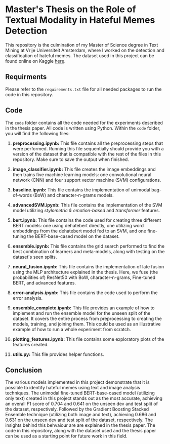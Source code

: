 # Master's Thesis on the Role of Textual Modality in Hateful Memes Detection 

This repository is the culmination of my Master of Science degree in Text Mining at Vrije Universiteit Amsterdam, where I worked on the detection and classification of hateful memes. The dataset used in this project can be found online on Kaggle [here](https://www.kaggle.com/datasets/williamberrios/hateful-memes).

## Requirments

Please refer to the `requirements.txt` file for all needed packages to run the code in this repository. 

## Code

The `code` folder contains all the code needed for the experiments described in the thesis paper. All code is written using Python. Within the `code` folder, you will find the following files:



1. **preprocessing.ipynb:** This file contains all the preprocessing steps that were performed. Running this file sequentially should provide you with a version of the dataset that is compatible with the rest of the files in this repository. Make sure to save the output when finished.

2. **image_classifier.ipynb:** This file creates the image embeddings and then trains five machine learning models: one convolutional neural network (CNN) and four support vector machine (SVM) configurations.
3. **baseline.ipynb:** This file contains the implementation of unimodal bag-of-words (BoW) and character-n-grams models.

4. **advancedSVM.ipynb:** This file contains the implementation of the SVM model utilizing _stylometric & emotion-based_ and _transformer_ features.

5. **bert.ipynb:** This file contains the code used for creating three different BERT models: one using dehatebert directly, one utilizing word embeddings from the dehatebert model fed to an SVM, and one fine-tuning the BERT-base-cased model on the dataset.

6. **ensemble.ipynb:** This file contains the grid search performed to find the best combination of learners and meta-models, along with testing on the dataset's seen splits.

7. **neural_fusion.ipynb:** This file contains the implementation of late fusion using the MLP architecture explained in the thesis. Here, we fuse (the probabilities of) ResNet50 with BoW, character-n-grams, Fine-tuned BERT, and advanced features.

8. **error-analysis.ipynb:** This file contains the code used to perform the error analysis.

9. **ensemble_complete.ipynb:** This file provides an example of how to implement and run the ensemble model for the unseen split of the dataset. It covers the entire process from preprocessing to creating the models, training, and joining them. This could be used as an illustrative example of how to run a whole experiment from scratch. 

10. **plotting_features.ipynb:** This file contains some exploratory plots of the features created.

11. **utils.py:** This file provides helper functions.

## Conclusion

The various models implemented in this project demonstrate that it is possible to identify hateful memes using text and image analysis techniques. The unimodal fine-tuned BERT-base-cased model (utilizing only text) created in this project stands out as the most accurate, achieving an overall F1 score of 0.704 and 0.641 on the unseen dev and test split of the dataset, respectively. Followed by the Gradient Boosting Stacked Ensemble technique (utilizing both image and text), achieving 0.686 and 0.631 on the unseen dev and test split of the dataset, respectively. The insights behind this behvaiour are are explained in the thesis paper. The code in this repository, along with the dataset used and the thesis paper can be used as a starting point for future work in this field.
